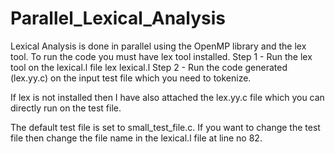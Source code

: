 # Parallel_Lexical_Analysis
Lexical Analysis is done in parallel using the OpenMP library and the lex tool.
To run the code you must have lex tool installed.
Step 1 - Run the lex tool on the lexical.l file
            lex lexical.l
Step 2 - Run the code generated (lex.yy.c) on the input test file which you need to tokenize.

If lex is not installed then I have also attached the lex.yy.c file which you can directly run on the test file.

The default test file is set to small_test_file.c.
If you want to change the test file then change the file name in the lexical.l file at line no 82.
